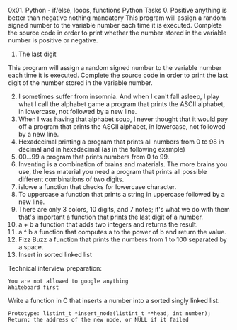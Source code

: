 0x01. Python - if/else, loops, functions
Python
Tasks
0. Positive anything is better than negative nothing
mandatory
This program will assign a random signed number to the variable number each time it is executed. Complete the source code in order to print whether the number stored in the variable number is positive or negative.
1. The last digit

This program will assign a random signed number to the variable number each time it is executed. Complete the source code in order to print the last digit of the number stored in the variable number.

2. I sometimes suffer from insomnia. And when I can't fall asleep, I play what I call the alphabet game
a program that prints the ASCII alphabet, in lowercase, not followed by a new line.
3. When I was having that alphabet soup, I never thought that it would pay off
a program that prints the ASCII alphabet, in lowercase, not followed by a new line.
4. Hexadecimal printing
a program that prints all numbers from 0 to 98 in decimal and in hexadecimal (as in the following example)
5. 00...99
a program that prints numbers from 0 to 99.
6. Inventing is a combination of brains and materials. The more brains you use, the less material you need
a program that prints all possible different combinations of two digits.
7. islowe
a function that checks for lowercase character.
8. To uppercase
a function that prints a string in uppercase followed by a new line.
9. There are only 3 colors, 10 digits, and 7 notes; it's what we do with them that's important
a function that prints the last digit of a number.
10. a + b
a function that adds two integers and returns the result.
11. a ^ b
a function that computes a to the power of b and return the value.
12. Fizz Buzz
a function that prints the numbers from 1 to 100 separated by a space.
13. Insert in sorted linked list

Technical interview preparation:

    You are not allowed to google anything
    Whiteboard first

Write a function in C that inserts a number into a sorted singly linked list.

    Prototype: listint_t *insert_node(listint_t **head, int number);
    Return: the address of the new node, or NULL if it failed
